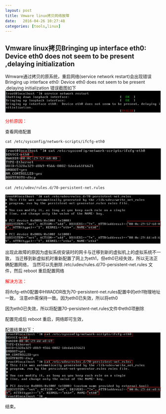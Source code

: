 ```yaml
---
layout: post
title: Vmware linux拷贝网络故障
date:   2016-04-26 10:27:48
categories: [tools,linux]
---
```


## Vmware linux拷贝Bringing up interface eth0: Device eth0 does not seem to be present ,delaying initialization

Wmware通过拷贝的原系统，重启网络(service network restart)会出现错误Bringing up interface eth0: Device eth0 does not seem to be present ,delaying initialization
错误截图如下
![Bringing up interface eth0](/assets/dfeeded7-8f45-3579-9195-e0e6933a8ad1.png)

<font color="red">分析原因：</font>

查看网络配置

```markdown
cat /etc/sysconfig/network-scripts/ifcfg-eth0
``` 

![Bringing up interface eth0](/assets/dfeeded7-8f45-3579-9195-e0e6933a8ad3.png)

```markdown
cat /etc/udev/rules.d/70-persistent-net.rules
``` 

![Bringing up interface eth0](/assets/dfeeded7-8f45-3579-9195-e0e6933a8ad2.png)

出现此故障的原因为虚拟系统安装时的网卡与迁移到新的虚拟机上的虚拟系统不一致，
当迁移到新虚拟机时重新配置了网上为eth1，但eth0已经失效，所以无法正确配置网络，
当然可以先删除 /etc/udev/rules.d/70-persistent-net.rules 文件，然后 reboot 重启配置网络

<font color="red">解决方法：</font>

将ifcfg-eth0配置中HWADDR改为70-persistent-net.rules配置中的eth1物理地址一致，
注意eth需保持一致。因为eth0已失效，所以将eth0

因为eth0已失效，所以将配置70-persistent-net.rules文件中eth0项删除

配置完成后 reboot 重启，网络即可生效，

配置结果如下：
![Bringing up interface eth0](/assets/dfeeded7-8f45-3579-9195-e0e6933a8ad4.png)

结束。
